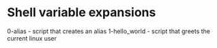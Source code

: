 # Shell variable expansions
0-alias - script that creates an alias
1-hello_world - script that greets the current linux user
